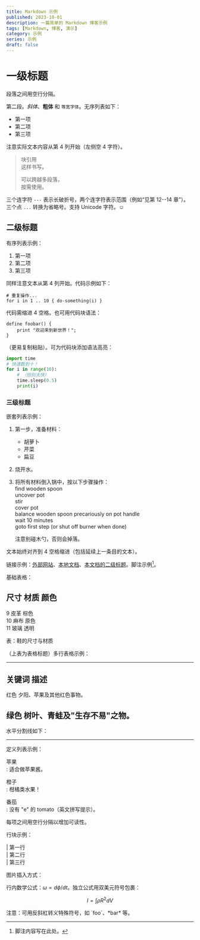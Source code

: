 ```yaml
---
title: Markdown 示例  
published: 2023-10-01  
description: 一篇简单的 Markdown 博客示例  
tags: [Markdown, 博客, 演示]  
category: 示例  
series: 示例  
draft: false  
---
```


# 一级标题  

段落之间用空行分隔。  

第二段。*斜体*、**粗体** 和 `等宽字体`。无序列表如下：  

- 第一项  
- 第二项  
- 第三项  

注意实际文本内容从第 4 列开始（左侧空 4 字符）。  

> 块引用  
> 这样书写。  
>  
> 可以跨越多段落，  
> 按需使用。  

三个连字符 `---` 表示长破折号，两个连字符表示范围（例如“见第 12--14 章”）。三个点 `...` 转换为省略号。支持 Unicode 字符。☺  

## 二级标题  

有序列表示例：  

1. 第一项  
2. 第二项  
3. 第三项  

同样注意文本从第 4 列开始。代码示例如下：  

    # 重复操作...
    for i in 1 .. 10 { do-something(i) }  

代码需缩进 4 空格。也可用代码块语法：  

```  
define foobar() {  
    print "欢迎来到新世界！";  
}  
```  

（更易复制粘贴）。可为代码块添加语法高亮：  

```python  
import time  
# 快速数到十！  
for i in range(10):  
    # （但别太快）  
    time.sleep(0.5)  
    print(i)  
```  

### 三级标题  

嵌套列表示例：  

1. 第一步，准备材料：  
    - 胡萝卜  
    - 芹菜  
    - 扁豆  

2. 烧开水。  

3. 将所有材料倒入锅中，按以下步骤操作：  
        find wooden spoon  
        uncover pot  
        stir  
        cover pot  
        balance wooden spoon precariously on pot handle  
        wait 10 minutes  
        goto first step (or shut off burner when done)  

    注意别碰木勺，否则会掉落。  

文本始终对齐到 4 空格缩进（包括延续上一条目的文本）。  

链接示例：[外部网站](http://foo.bar)、[本地文档](local-doc.html)、[本文档的二级标题](#二级标题)。脚注示例[^1]。  

[^1]: 脚注内容写在此处。  

基础表格：  

尺寸 材质 颜色  
---  
9 皮革 棕色  
10 麻布 原色  
11 玻璃 透明  

表：鞋的尺寸与材质  

（上表为表格标题）多行表格示例：  

---  
关键词 描述  
---  
红色 夕阳、苹果及其他红色事物。  

绿色 树叶、青蛙及"生存不易"之物。  
---  

水平分割线如下：  

---  

定义列表示例：  

苹果  
: 适合做苹果酱。  

橙子  
: 柑橘类水果！  

番茄  
: 没有 "e" 的 tomato（英文拼写提示）。  

每项之间用空行分隔以增加可读性。  

行块示例：  

| 第一行  
| 第二行  
| 第三行  

图片插入方式：  

[//]: # (![示例图片]&#40;./demo-banner.png "示例图片"&#41;)  

行内数学公式：$\omega = d\phi / dt$。独立公式用双美元符号包裹：  

$$I = \int \rho R^{2} dV$$  

注意：可用反斜杠转义特殊符号，如 \`foo\`、\*bar\* 等。